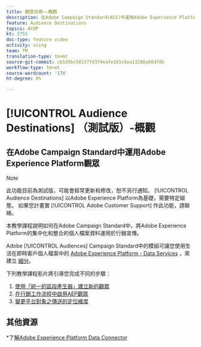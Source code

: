 ```yaml
---
title: 觀眾目標——概觀
description: 在Adobe Campaign Standard(ACS)中運用Adobe Experience Platform(AEP)Audiences
feature: Audience Destinations
topics: ACOP
kt: 2755
doc-type: feature video
activity: using
team: TM
translation-type: tm+mt
source-git-commit: cb5d5bc58137fd374eafe165c6ea13288a60d7db
workflow-type: tm+mt
source-wordcount: '174'
ht-degree: 0%

---
```



# [!UICONTROL Audience Destinations] （測試版）-概觀

## 在Adobe Campaign Standard中運用Adobe Experience Platform觀眾

>[!NOTE]
>
>此功能目前為測試版，可能會經常更新和修改，恕不另行通知。 [!UICONTROL Audience Destinations] 以Adobe Experience Platform為基礎，需要特定組態。
>如果您計畫實 [!UICONTROL Adobe Customer Support] 作此功能，請聯絡。


本教學課程說明如何在Adobe Campaign Standard中，將Adobe Experience Platform的集中化和整合的個人檔案資料運用於行銷宣傳。

Adobe [!UICONTROL Audiences] Campaign Standard中的模組可讓您使用生活在即時客戶個人檔案中的 [Adobe Experience Platform - Data Services](https://www.adobe.io/apis/experienceplatform/home/services.html) ，來建立 [細分](https://docs.adobe.com/content/help/en/platform-learn/tutorials/profiles/understanding-the-real-time-customer-profile.html)。

下列教學課程影片將引導您完成不同的步驟：

1. [使用「統一的區段產生器」建立新的觀眾](/help/profiles-and-audiences/audience-destinations/creating-audiences-using-segment-builder.md)
2. [在行銷工作流程中啟用AEP觀眾](/help/profiles-and-audiences/audience-destinations/activating-aep-audiences.md)
3. [變更平台對象之傳送的定位維度](/help/profiles-and-audiences/audience-destinations/changing-targeting-dimension.md)

## 其他資源

*了[解Adobe Experience Platform Data Connector](/help/administrating/adobe-experience-platform-data-connector/understanding-the-adobe-experience-platform-data-connector.md)

